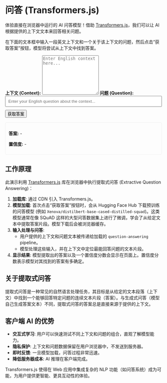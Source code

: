 # 问答 (Transformers.js)

体验直接在浏览器中运行的 AI 问答模型！借助 [Transformers.js](https://huggingface.co/docs/transformers.js/index)，我们可以让 AI 根据提供的上下文文本来回答相关问题。

在下面的文本框中输入一段英文上下文和一个关于该上下文的问题，然后点击“获取答案”按钮，模型将尝试从上下文中找到答案。

<div class="ai-interactive-area">
  <label for="qa-context"><strong>上下文 (Context):</strong></label>
  <textarea id="qa-context" rows="8" placeholder="Enter English context here..."></textarea>
  <label for="qa-question" style="margin-top: 10px;"><strong>问题 (Question):</strong></label>
  <input type="text" id="qa-question" placeholder="Enter your English question about the context..." style="width: 100%; padding: 8px; margin-bottom:10px;">
  <button id="answer-button">获取答案</button>
  <div id="qa-output" style="margin-top: 15px; padding: 10px; border: 1px solid #eee; border-radius: 5px;">
    <p><strong>答案:</strong> <span id="qa-answer">-</span></p>
    <p><strong>置信度:</strong> <span id="qa-score">-</span></p>
  </div>
</div>

<script type="module">
  // 使用 ES 模块导入 Transformers.js
  import { pipeline, env } from 'https://cdn.jsdelivr.net/npm/@xenova/transformers@2.17.1';

  // 配置 Transformers.js
  env.allowLocalModels = false; 
  env.useBrowserCache = true;   

  const contextInput = document.getElementById('qa-context');
  const questionInput = document.getElementById('qa-question');
  const answerButton = document.getElementById('answer-button');
  const qaAnswerOutput = document.getElementById('qa-answer');
  const qaScoreOutput = document.getElementById('qa-score');

  let qaPipeline = null;

  answerButton.addEventListener('click', async () => {
    const context = contextInput.value.trim();
    const question = questionInput.value.trim();

    if (!context) {
      qaAnswerOutput.textContent = "请输入上下文内容。";
      qaScoreOutput.textContent = "-";
      return;
    }
    if (!question) {
      qaAnswerOutput.textContent = "请输入问题。";
      qaScoreOutput.textContent = "-";
      return;
    }

    answerButton.disabled = true;
    answerButton.textContent = "正在加载模型并分析...";
    qaAnswerOutput.textContent = "处理中...";
    qaScoreOutput.textContent = "-";

    try {
      if (!qaPipeline) {
        qaAnswerOutput.textContent = "首次加载问答模型 (可能需要一些时间)...";
        // 使用 Xenova/distilbert-base-cased-distilled-squad 模型进行问答
        // 这类模型通常在 SQuAD (Stanford Question Answering Dataset) 数据集上微调
        qaPipeline = await pipeline('question-answering', 'Xenova/distilbert-base-cased-distilled-squad', {
          progress_callback: (progress) => {
            qaAnswerOutput.textContent = `模型加载中: ${progress.file} (${Math.round(progress.progress)}%)`;
          }
        });
        qaAnswerOutput.textContent = "模型加载完毕!";
      }
      
      const output = await qaPipeline(question, context);
      
      // output 结构通常是 { score: 0.999, start: 123, end: 456, answer: 'extracted answer' }
      if (output && output.answer) {
        qaAnswerOutput.textContent = output.answer;
        qaScoreOutput.textContent = output.score.toFixed(4);
      } else {
        qaAnswerOutput.textContent = "未能找到答案或置信度过低。";
        qaScoreOutput.textContent = "-";
      }

    } catch (error) {
      console.error('问答出错:', error);
      qaAnswerOutput.textContent = '错误: ' + error.message;
      qaScoreOutput.textContent = "-";
    } finally {
      answerButton.disabled = false;
      answerButton.textContent = "获取答案";
    }
  });
</script>

## 工作原理

此演示利用 [Transformers.js](https://huggingface.co/docs/transformers.js/index) 库在浏览器中执行提取式问答 (Extractive Question Answering)：

1.  **加载库**: 通过 CDN 引入 Transformers.js。
2.  **模型加载**: 首次点击“获取答案”按钮时，会从 Hugging Face Hub 下载预训练的问答模型 (例如 `Xenova/distilbert-base-cased-distilled-squad`)。这类模型通常在像 SQuAD 这样的大型问答数据集上进行了微调，学会了从给定文本中提取答案片段。模型下载后会被浏览器缓存。
3.  **输入处理与问答**:
    *   用户提供的上下文和问题文本被传递给加载的 `question-answering` pipeline。
    *   模型处理这些输入，并在上下文中定位最能回答问题的文本片段。
4.  **显示结果**: 模型提取出的答案以及一个置信度分数会显示在页面上。置信度分数表示模型对其找到的答案有多确定。

## 关于提取式问答

提取式问答是一种常见的自然语言处理任务，其目标是从给定的文本段落（上下文）中找到一个能够回答特定问题的连续文本片段（答案）。与生成式问答（模型自己生成答案文本）不同，提取式问答的答案总是直接来源于提供的上下文。

## 客户端 AI 的优势

*   **交互式学习**: 用户可以快速测试不同上下文和问题的组合，直观了解模型能力。
*   **隐私保护**: 上下文和问题数据保留在用户浏览器中，不发送到服务器。
*   **即时反馈**: 一旦模型加载，问答过程非常迅速。
*   **降低服务器成本**: AI 推理在客户端完成。

Transformers.js 使得在 Web 应用中集成复杂的 NLP 功能（如问答系统）成为可能，为用户提供更智能、更具互动性的体验。


